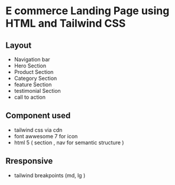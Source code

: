 # E commerce Landing Page using HTML and Tailwind CSS

<h2>Layout </h2>

- Navigation bar
- Hero Section
- Product Section
- Category Section
- feature Section
- testimonial Section
- call to action

<h2>Component used </h2>

- tailwind css via cdn
- font awwesome 7 for icon
- html 5 ( section , nav for semantic structure )

<h2>Rresponsive </h2>

- tailwind breakpoints (md, lg )
